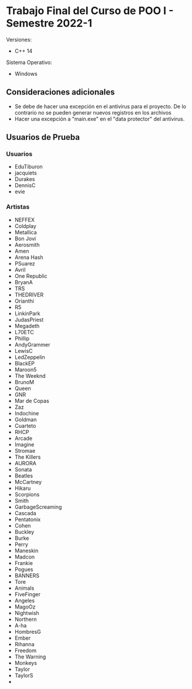 # Trabajo Final del Curso de POO I  - Semestre 2022-1

Versiones: 
+ C++ 14

Sistema Operativo:
+ Windows

## Consideraciones adicionales
+ Se debe de hacer una excepción en el antivirus para el proyecto. De lo contrario no se pueden generar nuevos registros en los archivos
+ Hacer una excepción a "main.exe" en el "data protector" del antivirus.

## Usuarios de Prueba

### Usuarios

+ EduTiburon
+ jacquiets
+ Durakes
+ DennisC
+ evie


### Artistas

+ NEFFEX
+ Coldplay
+ Metallica
+ Bon Jovi
+ Aerosmith
+ Amen
+ Arena Hash
+ PSuarez
+ Avril
+ One Republic
+ BryanA
+ TRS
+ THEDRIVER
+ Orianthi
+ R5
+ LinkinPark
+ JudasPriest
+ Megadeth
+ L70ETC
+ Phillip
+ AndyGrammer
+ LewisC
+ LedZeppelin
+ BlackEP
+ Maroon5
+ The Weeknd
+ BrunoM
+ Queen
+ GNR
+ Mar de Copas
+ Zaz
+ Indochine
+ Goldman
+ Cuarteto
+ RHCP
+ Arcade
+ Imagine
+ Stromae
+ The Killers
+ AURORA
+ Sonata
+ Beatles
+ McCartney
+ Hikaru
+ Scorpions
+ Smith
+ GarbageScreaming
+ Cascada
+ Pentatonix
+ Cohen
+ Buckley
+ Burke
+ Perry
+ Maneskin
+ Madcon
+ Frankie
+ Pogues
+ BANNERS
+ Tore
+ Animals
+ FiveFinger
+ Angeles
+ MagoOz
+ Nightwish
+ Northern
+ A-ha
+ HombresG
+ Ember
+ Rihanna
+ Freedom
+ The Warning
+ Monkeys
+ Taylor
+ TaylorS
+ 